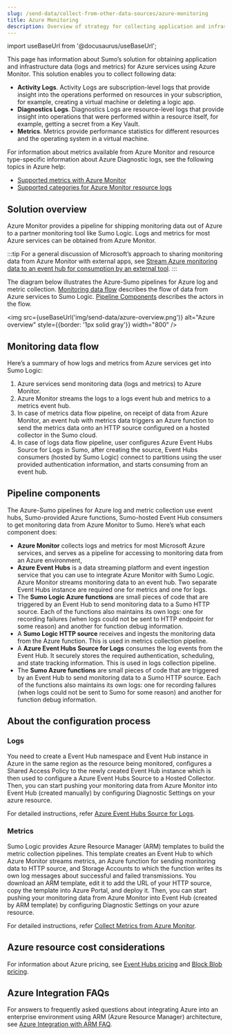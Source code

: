 ```yaml
---
slug: /send-data/collect-from-other-data-sources/azure-monitoring
title: Azure Monitoring
description: Overview of strategy for collecting application and infrastructure data (logs and metrics) for Azure services using Azure Monitor.
---
```


import useBaseUrl from '@docusaurus/useBaseUrl';

This page has information about Sumo’s solution for obtaining application and infrastructure data (logs and metrics) for Azure services using Azure Monitor. This solution enables you to collect following data:

* **Activity Logs**. Activity Logs are subscription-level logs that provide insight into the operations performed on resources in your subscription, for example, creating a virtual machine or deleting a logic app.
* **Diagnostics Logs**. Diagnostics Logs are resource-level logs that provide insight into operations that were performed within a resource itself, for example, getting a secret from a Key Vault.
* **Metrics**. Metrics provide performance statistics for different resources and the operating system in a virtual machine.

For information about metrics available from Azure Monitor and resource type-specific information about Azure Diagnostic logs, see the following topics in Azure help:

* [Supported metrics with Azure Monitor](https://docs.microsoft.com/en-us/azure/monitoring-and-diagnostics/monitoring-supported-metrics)
* [Supported categories for Azure Monitor resource logs](https://learn.microsoft.com/en-us/azure/azure-monitor/essentials/resource-logs-categories)

## Solution overview

Azure Monitor provides a pipeline for shipping monitoring data out of Azure to a partner monitoring tool like Sumo Logic. Logs and metrics for most Azure services can be obtained from Azure Monitor.

:::tip
For a general discussion of Microsoft’s approach to sharing monitoring data from Azure Monitor with external apps, see [Stream Azure monitoring data to an event hub for consumption by an external tool](https://docs.microsoft.com/en-us/azure/monitoring-and-diagnostics/monitor-stream-monitoring-data-event-hubs).
:::

The diagram below illustrates the Azure-Sumo pipelines for Azure log and metric collection. [Monitoring data flow](#monitoring-data-flow) describes the flow of data from Azure services to Sumo Logic. [Pipeline Components](#pipeline-components) describes the actors in the flow.

<img src={useBaseUrl('img/send-data/azure-overview.png')} alt="Azure overview" style={{border: '1px solid gray'}} width="800" />

## Monitoring data flow

Here’s a summary of how logs and metrics from Azure services get into Sumo Logic:

1. Azure services send monitoring data (logs and metrics) to Azure Monitor.
1. Azure Monitor streams the logs to a logs event hub and metrics to a metrics event hub.
1. In case of metrics data flow pipeline, on receipt of data from Azure Monitor, an event hub with metrics data triggers an Azure function to send the metrics data onto an HTTP source configured on a hosted collector in the Sumo cloud.
1. In case of logs data flow pipeline, user configures Azure Event Hubs Source for Logs
 in Sumo, after creating the source, Event Hubs consumers (hosted by Sumo Logic) connect to partitions using the user provided authentication information, and starts consuming from an event hub.


## Pipeline components

The Azure-Sumo pipelines for Azure log and metric collection use event hubs, Sumo-provided Azure functions, Sumo-hosted Event Hub consumers to get monitoring data from Azure Monitor to Sumo. Here’s what each component does:

* **Azure Monitor** collects logs and metrics for most Microsoft Azure services, and serves as a pipeline for accessing to monitoring data from an Azure environment,
* **Azure Event Hubs** is a data streaming platform and event ingestion service that you can use to integrate Azure Monitor with Sumo Logic. Azure Monitor streams monitoring data to an event hub. Two separate Event Hubs instance are required one for metrics and one for logs.
* The **Sumo Logic Azure functions** are small pieces of code that are triggered by an Event Hub to send monitoring data to a Sumo HTTP source. Each of the functions also maintains its own logs: one for recording failures (when logs could not be sent to HTTP endpoint for some reason) and another for function debug information.
* A **Sumo Logic HTTP source** receives and ingests the monitoring data from the Azure function. This is used in metrics collection pipeline.
* A **Azure Event Hubs Source for Logs** consumes the log events from the Event Hub. It securely stores the required authentication, scheduling, and state tracking information. This is used in logs collection pipeline.
* The **Sumo Azure functions** are small pieces of code that are triggered by an Event Hub to send monitoring data to a Sumo HTTP source. Each of the functions also maintains its own logs: one for recording failures (when logs could not be sent to Sumo for some reason) and another for function debug information.



## About the configuration process

### Logs

You need to create a Event Hub namespace and Event Hub instance in Azure in the same region as the resource being monitored, configures a Shared Access Policy to the newly created Event Hub instance which is then used to configure a Azure Event Hubs Source to a Hosted Collector. Then, you can start pushing your monitoring data from Azure Monitor into Event Hub (created manually) by configuring Diagnostic Settings on your azure resource.

For detailed instructions, refer [Azure Event Hubs Source for Logs](/docs/send-data/collect-from-other-data-sources/azure-monitoring/ms-azure-event-hubs-source).

### Metrics
Sumo Logic provides Azure Resource Manager (ARM) templates to build the metric collection pipelines. This template creates an Event Hub to which Azure Monitor streams metrics, an Azure function for sending monitoring data to HTTP source, and Storage Accounts to which the function writes its own log messages about successful and failed transmissions. You download an ARM template, edit it to add the URL of your HTTP source, copy the template into Azure Portal, and deploy it. Then, you can start pushing your monitoring data from Azure Monitor into Event Hub (created by ARM template) by configuring Diagnostic Settings on your azure resource.

For detailed instructions, refer [Collect Metrics from Azure Monitor](collect-metrics-azure-monitor.md).

## Azure resource cost considerations

For information about Azure pricing, see [Event Hubs pricing](https://azure.microsoft.com/en-us/pricing/details/event-hubs/) and [Block Blob pricing](https://azure.microsoft.com/en-us/pricing/details/storage/blobs/).

## Azure Integration FAQs

For answers to frequently asked questions about integrating Azure into an enterprise environment using ARM (Azure Resource Manager) architecture, see [Azure Integration with ARM FAQ](/docs/send-data/collect-from-other-data-sources/azure-monitoring/arm-integration-faq).
